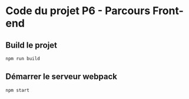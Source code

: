 # Code du projet P6 - Parcours Front-end

## Build le projet

```npm run build```

## Démarrer le serveur webpack

```npm start```